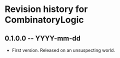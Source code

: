 # Revision history for CombinatoryLogic

## 0.1.0.0 -- YYYY-mm-dd

* First version. Released on an unsuspecting world.
